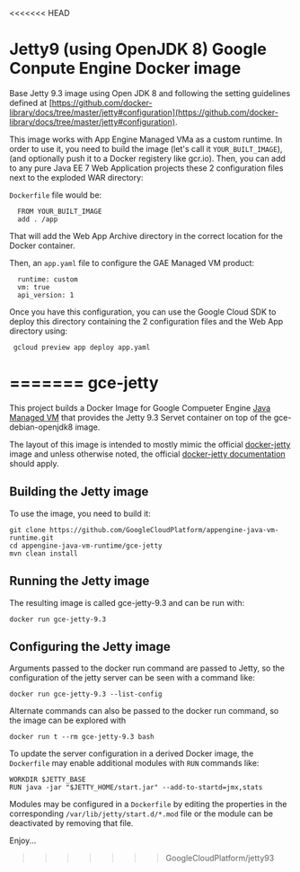 <<<<<<< HEAD

Jetty9 (using OpenJDK 8) Google Conpute Engine Docker image
=========================

Base Jetty 9.3 image using Open JDK 8 and following the setting guidelines defined
at [https://github.com/docker-library/docs/tree/master/jetty#configuration](https://github.com/docker-library/docs/tree/master/jetty#configuration).

This image works with App Engine Managed VMa as a custom runtime.
In order to use it, you need to build the image (let's call it `YOUR_BUILT_IMAGE`), (and optionally push it to a Docker registery like gcr.io). Then, you can add to any pure Java EE 7 Web Application projects these 2 configuration files next to the exploded WAR directory:

`Dockerfile` file would be:
      
      FROM YOUR_BUILT_IMAGE
      add . /app
      
That will add the Web App Archive directory in the correct location for the Docker container.

Then, an `app.yaml` file to configure the GAE Managed VM product:

      runtime: custom
      vm: true
      api_version: 1
      
Once you have this configuration, you can use the Google Cloud SDK to deploy this directory containing the 2 configuration files and the Web App directory using:

     gcloud preview app deploy app.yaml
     
     
=======
gce-jetty
=========

This project builds a Docker Image for 
Google Compueter Engine [Java Managed VM](https://cloud.google.com/appengine/docs/managed-vms/)
that provides the Jetty 9.3 Servet container on top of the gce-debian-openjdk8 image.

The layout of this image is intended to mostly mimic the official 
[docker-jetty](https://github.com/appropriate/docker-jetty) image and unless otherwise noted,
the official [docker-jetty documentation](https://github.com/docker-library/docs/tree/master/jetty)
should apply.

## Building the Jetty image
To use the image, you need to build it:
```console
git clone https://github.com/GoogleCloudPlatform/appengine-java-vm-runtime.git
cd appengine-java-vm-runtime/gce-jetty
mvn clean install
```

## Running the Jetty image
The resulting image is called gce-jetty-9.3 and can be run with:
```console
docker run gce-jetty-9.3
```

## Configuring the Jetty image
Arguments passed to the docker run command are passed to Jetty, so the 
configuration of the jetty server can be seen with a command like:
```console
docker run gce-jetty-9.3 --list-config
```

Alternate commands can also be passed to the docker run command, so the
image can be explored with 
```console
docker run t --rm gce-jetty-9.3 bash
```

To update the server configuration in a derived Docker image, the `Dockerfile` may
enable additional modules with `RUN` commands like:
```
WORKDIR $JETTY_BASE
RUN java -jar "$JETTY_HOME/start.jar" --add-to-startd=jmx,stats
```
Modules may be configured in a `Dockerfile` by editing the properties in the corresponding `/var/lib/jetty/start.d/*.mod` file or the module can be deactivated by removing that file.


Enjoy...
>>>>>>> GoogleCloudPlatform/jetty93
